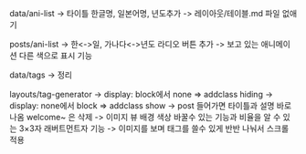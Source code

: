 data/ani-list
-> 타이틀 한글명, 일본어명, 년도추가
-> 레이아웃/테이블.md 파일 없애기

posts/ani-list
-> 한<->일, 가나다<->년도 라디오 버튼 추가
-> 보고 있는 애니메이션 다른 색으로 표시 기능

data/tags
-> 정리

layouts/tag-generator
-> display: block에서 none => addclass hiding
-> display: none에서 block => addclass show
-> post 들어가면 타이틀과 설명 바로 나옴 welcome~ 은 삭제
-> 이미지 뷰 배경 색상 바꿀수 있는 기능과 비율을 알 수 있는 3×3자 래버트먼트자 기능
-> 이미지를 보며 태그를 쓸수 있게 반반 나눠서 스크롤 적용